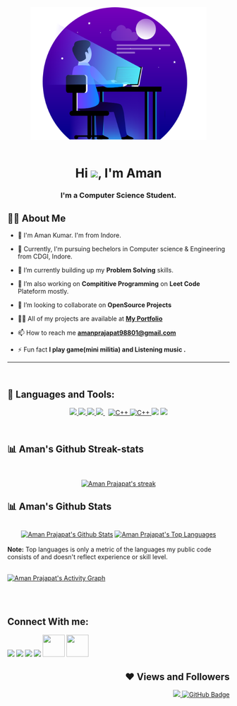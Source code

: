 <div id="header" align="center">
  <!-- <img src="https://media.giphy.com/media/M9gbBd9nbDrOTu1Mqx/giphy.gif" width="30%"/> -->
  <img src="./images/man-developing-website-on-desk.png" width="400px" height="300px"/>
</div>
<br>
<h1 align="center">Hi <img src="https://raw.githubusercontent.com/MartinHeinz/MartinHeinz/master/wave.gif" width="30px">, I'm Aman</h1>
<h3 align="center">I'm a Computer Science Student.</h3>


## 🙋‍♂️ About Me

- 🔭 I'm Aman Kumar. I'm from Indore.
- 🌱 Currently, I'm pursuing bechelors in Computer science &   Engineering from CDGI, Indore.

- 🌱 I’m currently building up my **Problem Solving** skills.
  
- 🌱 I’m also working on **Compititive Programming** on **Leet Code** Plateform mostly.

- 👯 I’m looking to collaborate on **OpenSource Projects**

- 👨‍💻 All of my projects are available at **[My Portfolio](https://amanprajapat.netlify.app)**

- 📫 How to reach me **amanprajapat98801@gmail.com**

- ⚡ Fun fact **I play game(mini militia) and Listening music .**

<hr>
<br/>

## 🚀 Languages and Tools:

<p align="center"> 
    <a href="https://www.java.com" target="_blank"> <img src="https://img.icons8.com/color/48/000000/java-coffee-cup-logo.png"/> </a>
    <a href="https://www.w3.org/html/" target="_blank"> <img src="https://img.icons8.com/color/48/000000/html-5.png"/> </a> 
    <a href="https://www.w3schools.com/css/" target="_blank"> <img src="https://img.icons8.com/color/48/000000/css3.png"/> </a> 
    <a style="padding-right:8px;" href="https://www.mysql.com/" target="_blank"> <img src="https://img.icons8.com/fluent/50/000000/mysql-logo.png"/> </a>
    <a href="https://isocpp.org/" target="_blank"> <img src="https://isocpp.org/assets/images/cpp_logo.png" alt="C++" width="40" height="45"/> </a>
    <a href="https://iconscout.com/icons/c" target="_blank"> 
    <img src="https://cdn.iconscout.com/icon/free/png-64/c-58-1175247.png" alt="C++" width="45" height="45"/> </a>
    <a href="https://git-scm.com/" target="_blank"> <img src="https://img.icons8.com/color/48/000000/git.png"></a>
    <a href="https://iconscout.com/all-assets/vs-code" target="_blank"> <img src="https://cdn.iconscout.com/icon/free/png-64/visual-studio-code-3251603-2724650.png" height="50px"></a>
    <!-- <a href="https://reactjs.org/" target="_blank"> <img src="https://img.icons8.com/color/48/000000/react-native.png"/> </a> -->
    <!-- <a href="https://spring.io/projects/spring-boot" target="_blank"> <img src="https://img.icons8.com/color/48/000000/spring-logo.png"/> </a>  -->
    <!-- <a href="https://developer.mozilla.org/en-US/docs/Web/JavaScript" target="_blank"> <img src="https://img.icons8.com/color/48/000000/javascript.png"/> </a>  -->
    <!-- <a href="https://getbootstrap.com" target="_blank"> <img src="https://img.icons8.com/color/48/000000/bootstrap.png"/> </a>  -->
    <!-- <a href="https://www.python.org" target="_blank"> <img src="https://img.icons8.com/color/48/000000/python.png"/> </a>  -->
    <!-- <a style="padding-right:8px;" href="https://nodejs.org" target="_blank"> <img src="https://img.icons8.com/color/48/000000/nodejs.png"/> </a>  -->
    <!-- <a href="https://www.mongodb.com/" target="_blank"> <img src="https://raw.githubusercontent.com/devicons/devicon/master/icons/mongodb/mongodb-original-wordmark.svg" alt="mongodb" width="48" height="48"/> </a>  -->
    <!-- <a href="https://firebase.google.com/" target="_blank"> <img src="https://img.icons8.com/color/48/000000/firebase.png"/> </a>  -->
    <!-- <a href="https://postman.com" target="_blank"> <img src="https://www.vectorlogo.zone/logos/getpostman/getpostman-icon.svg" alt="postman" width="45" height="45"/> </a>    --> 
    <!-- <a href="https://www.jenkins.io" target="_blank"> <img src="https://www.vectorlogo.zone/logos/jenkins/jenkins-icon.svg" alt="jenkins" width="48" height="48"/> </a>  -->
    <!-- <a href="https://redux.js.org" target="_blank"> <img src="https://img.icons8.com/color/48/000000/redux.png"/> </a>
    <a href="https://expressjs.com" target="_blank"> <img src="https://raw.githubusercontent.com/devicons/devicon/master/icons/express/express-original-wordmark.svg" alt="express" width="40" height="40"/> </a> -->
</p>
<br/>

## 📊 Aman's Github Streak-stats
<br/>
<p align="center">
    <a href="https://github.com/Aman98801/github-readme-streak-stats">
        <img title="🔥 Get streak stats for your profile at git.io/streak-stats" alt="Aman Prajapat's streak" src="https://github-readme-streak-stats.herokuapp.com/?user=Aman98801&theme=black-ice&hide_border=true&stroke=0000&background=060A0CD0"/>
    </a>
</p>

## 📊 Aman's Github Stats
  <br/>
  <div align="center">
    <a href="https://github.com/Aman98801/github-readme-stats"><img alt="Aman Prajapat's Github Stats" src="https://github-readme-stats.vercel.app/api?username=Aman98801&show_icons=true&count_private=true&theme=react&hide_border=true&bg_color=0D1117" /></a>
  <a href="https://github.com/Aman98801/github-readme-stats"><img alt="Aman Prajapat's Top Languages" src="https://github-readme-stats.vercel.app/api/top-langs/?username=Aman98801&langs_count=8&count_private=true&layout=compact&theme=react&hide_border=true&bg_color=0D1117"/></a>
  </div>

  <br/>
  <b>Note:</b> Top languages is only a metric of the languages my public code consists of and doesn't reflect experience or skill level.


<br/>
<br/>

<a href="https://github.com/Aman98801/github-readme-activity-graph"><img alt="Aman Prajapat's Activity Graph" src="https://activity-graph.herokuapp.com/graph?username=Aman98801&bg_color=0D1117&color=5BCDEC&line=5BCDEC&point=FFFFFF&hide_border=true" /></a>

<br/>
<br/>

## Connect With me:

<a href = "http://www.linkedin.com/in/amanprajapat15161319b/"><img src="https://img.icons8.com/fluent/48/000000/linkedin.png"/></a>
<a href = "https://twitter.com/AmanPra05903595?s=08"><img src="https://img.icons8.com/fluent/48/000000/twitter.png"/></a>
<a href = "https://www.instagram.com/aman_prajapat11"><img src="https://img.icons8.com/fluent/48/000000/instagram-new.png"/></a>
<a href = "https://www.youtube.com/channel/UCMFciuHgoD63S7opOZDS0Jw/"><img src="https://img.icons8.com/color/48/000000/youtube-play.png"/></a>
<a href = "https://leetcode.com/Aman735/"><img src="https://img.icons8.com/external-tal-revivo-shadow-tal-revivo/344/external-level-up-your-coding-skills-and-quickly-land-a-job-logo-shadow-tal-revivo.png" width="50px" height="50px"/></a>
<a href = "https://www.hackerrank.com/amanprajapat"><img src="https://img.icons8.com/external-tal-revivo-color-tal-revivo/344/external-hackerrank-is-a-technology-company-that-focuses-on-competitive-programming-logo-color-tal-revivo.png" width="50px" height="50px"/></a>

<div align="right">

## ❤ Views and Followers
<a href="https://github.com/Meghna-DAS/github-profile-views-counter">
    <img src="https://komarev.com/ghpvc/?username=Aman98801" width="120px">
</a>
<a href="https://github.com/Aman98801?tab=followers"><img src="https://img.shields.io/github/followers/Aman98801?label=Followers&style=social" alt="GitHub Badge" width="120px"></a>
</div>